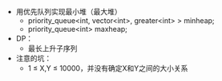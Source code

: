 * 用优先队列实现最小堆（最大堆）
  * priority_queue\<int, vector\<int>, greater\<int> > minheap;
  * priority_queue\<int> maxheap;
* DP：
  * 最长上升子序列
* 注意的坑：
  * 1 ≤ X,Y ≤ 10000，并没有确定X和Y之间的大小关系